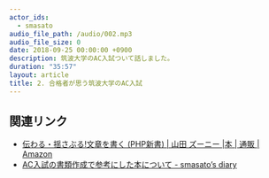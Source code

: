 ```yaml
---
actor_ids:
  - smasato
audio_file_path: /audio/002.mp3
audio_file_size: 0
date: 2018-09-25 00:00:00 +0900
description: 筑波大学のAC入試ついて話しました。
duration: "35:57"
layout: article
title: 2. 合格者が思う筑波大学のAC入試
---
```


## 関連リンク

- [伝わる・揺さぶる!文章を書く (PHP新書) \| 山田 ズーニー \|本 \| 通販 \| Amazon](https://www.amazon.co.jp/dp/4569617360)
- [AC入試の書類作成で参考にした本について - smasato’s diary](http://smasato.hatenablog.jp/entry/2016/12/02/220027)
